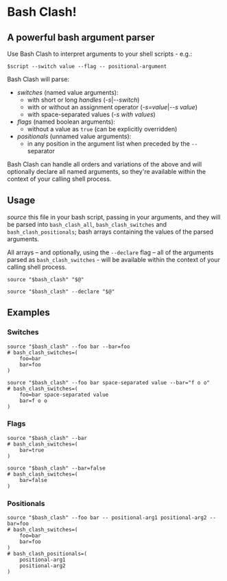 Bash Clash!
===========

A powerful bash argument parser
-------------------------------

Use Bash Clash to interpret arguments to your shell scripts - e.g.:

```
$script --switch value --flag -- positional-argument
```

Bash Clash will parse:
  - _switches_ (named value arguments):
    - with short or long _handles_ (_-s_|_--switch_)
    - with or without an assignment operator (_-s=value_|_--s value_)
    - with space-separated values (_-s with values_)
  - _flags_ (named boolean arguments):
    - without a value as `true` (can be explicitly overridden)
  - _positionals_ (unnamed value arguments):
    - in any position in the argument list when preceded by the `--` separator

Bash Clash can handle all orders and variations of the above and will optionally declare all named arguments, so they're available within the context of your calling shell process.

## Usage

_source_ this file in your bash script, passing in your arguments, and they will be parsed into `bash_clash_all`, `bash_clash_switches` and `bash_clash_positionals`; bash arrays containing the values of the parsed arguments.

All arrays – and optionally, using the `--declare` flag – all of the arguments parsed as `bash_clash_switches` - will be available within the context of your calling shell process.

```
source "$bash_clash" "$@"

source "$bash_clash" --declare "$@"
```

## Examples

### Switches

```
source "$bash_clash" --foo bar --bar=foo
# bash_clash_switches=(
    foo=bar
    bar=foo
)
```
```
source "$bash_clash" --foo bar space-separated value --bar="f o o"
# bash_clash_switches=(
    foo=bar space-separated value
    bar=f o o
)
```

### Flags

```
source "$bash_clash" --bar
# bash_clash_switches=(
    bar=true
)
```
```
source "$bash_clash" --bar=false
# bash_clash_switches=(
    bar=false
)
```



### Positionals

```
source "$bash_clash" --foo bar -- positional-arg1 positional-arg2 --bar=foo
# bash_clash_switches=(
    foo=bar
    bar=foo
)
# bash_clash_positionals=(
    positional-arg1
    positional-arg2
)
```
